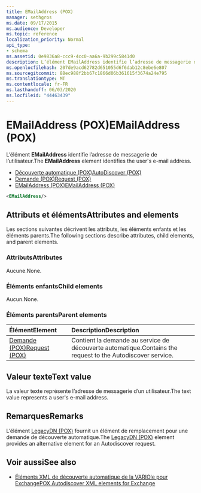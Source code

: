 ```yaml
---
title: EMailAddress (POX)
manager: sethgros
ms.date: 09/17/2015
ms.audience: Developer
ms.topic: reference
localization_priority: Normal
api_type:
- schema
ms.assetid: 0e9836a8-ccc9-4cc0-aa6a-9b299c5841d0
description: L’élément EMailAddress identifie l’adresse de messagerie de l’utilisateur.
ms.openlocfilehash: 207de9acd62782d651055d6f6dab12c8ebe6e807
ms.sourcegitcommit: 88ec988f2bb67c1866d06b361615f3674a24e795
ms.translationtype: MT
ms.contentlocale: fr-FR
ms.lasthandoff: 06/03/2020
ms.locfileid: "44463439"
---
```

# <a name="emailaddress-pox"></a><span data-ttu-id="249ee-103">EMailAddress (POX)</span><span class="sxs-lookup"><span data-stu-id="249ee-103">EMailAddress (POX)</span></span>

<span data-ttu-id="249ee-104">L’élément **EMailAddress** identifie l’adresse de messagerie de l’utilisateur.</span><span class="sxs-lookup"><span data-stu-id="249ee-104">The **EMailAddress** element identifies the user's e-mail address.</span></span> 
  
- [<span data-ttu-id="249ee-105">Découverte automatique (POX)</span><span class="sxs-lookup"><span data-stu-id="249ee-105">AutoDiscover (POX)</span></span>](autodiscover-pox.md) 
- [<span data-ttu-id="249ee-106">Demande (POX)</span><span class="sxs-lookup"><span data-stu-id="249ee-106">Request (POX)</span></span>](request-pox.md) 
- [<span data-ttu-id="249ee-107">EMailAddress (POX)</span><span class="sxs-lookup"><span data-stu-id="249ee-107">EMailAddress (POX)</span></span>](emailaddress-pox.md)
  
```xml
<EMailAddress/>
```

## <a name="attributes-and-elements"></a><span data-ttu-id="249ee-108">Attributs et éléments</span><span class="sxs-lookup"><span data-stu-id="249ee-108">Attributes and elements</span></span>

<span data-ttu-id="249ee-109">Les sections suivantes décrivent les attributs, les éléments enfants et les éléments parents.</span><span class="sxs-lookup"><span data-stu-id="249ee-109">The following sections describe attributes, child elements, and parent elements.</span></span>
  
### <a name="attributes"></a><span data-ttu-id="249ee-110">Attributs</span><span class="sxs-lookup"><span data-stu-id="249ee-110">Attributes</span></span>

<span data-ttu-id="249ee-111">Aucune.</span><span class="sxs-lookup"><span data-stu-id="249ee-111">None.</span></span>
  
### <a name="child-elements"></a><span data-ttu-id="249ee-112">Éléments enfants</span><span class="sxs-lookup"><span data-stu-id="249ee-112">Child elements</span></span>

<span data-ttu-id="249ee-113">Aucun.</span><span class="sxs-lookup"><span data-stu-id="249ee-113">None.</span></span>
  
### <a name="parent-elements"></a><span data-ttu-id="249ee-114">Éléments parents</span><span class="sxs-lookup"><span data-stu-id="249ee-114">Parent elements</span></span>

|<span data-ttu-id="249ee-115">**Élément**</span><span class="sxs-lookup"><span data-stu-id="249ee-115">**Element**</span></span>|<span data-ttu-id="249ee-116">**Description**</span><span class="sxs-lookup"><span data-stu-id="249ee-116">**Description**</span></span>|
|:-----|:-----|
|[<span data-ttu-id="249ee-117">Demande (POX)</span><span class="sxs-lookup"><span data-stu-id="249ee-117">Request (POX)</span></span>](request-pox.md) <br/> |<span data-ttu-id="249ee-118">Contient la demande au service de découverte automatique.</span><span class="sxs-lookup"><span data-stu-id="249ee-118">Contains the request to the Autodiscover service.</span></span>  <br/> |
   
## <a name="text-value"></a><span data-ttu-id="249ee-119">Valeur texte</span><span class="sxs-lookup"><span data-stu-id="249ee-119">Text value</span></span>

<span data-ttu-id="249ee-120">La valeur texte représente l’adresse de messagerie d’un utilisateur.</span><span class="sxs-lookup"><span data-stu-id="249ee-120">The text value represents a user's e-mail address.</span></span>
  
## <a name="remarks"></a><span data-ttu-id="249ee-121">Remarques</span><span class="sxs-lookup"><span data-stu-id="249ee-121">Remarks</span></span>

<span data-ttu-id="249ee-122">L’élément [LegacyDN (POX)](legacydn-pox.md) fournit un élément de remplacement pour une demande de découverte automatique.</span><span class="sxs-lookup"><span data-stu-id="249ee-122">The [LegacyDN (POX)](legacydn-pox.md) element provides an alternative element for an Autodiscover request.</span></span> 
  
## <a name="see-also"></a><span data-ttu-id="249ee-123">Voir aussi</span><span class="sxs-lookup"><span data-stu-id="249ee-123">See also</span></span>

- [<span data-ttu-id="249ee-124">Éléments XML de découverte automatique de la VARIOle pour Exchange</span><span class="sxs-lookup"><span data-stu-id="249ee-124">POX Autodiscover XML elements for Exchange</span></span>](pox-autodiscover-xml-elements-for-exchange.md)

